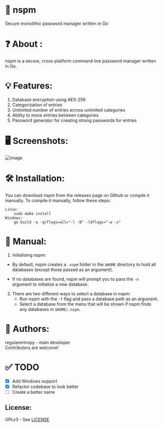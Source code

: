 # 🔑 nspm

Secure monolithic password manager written in Go

# ❓ About :

nspm is a secure, cross-platform command line password manager written in Go.

# 💡 Features:

1. Database encryption using AES-256
2. Categorization of entries
3. Unlimited number of entries across unlimited categories
4. Ability to move entries between categories
5. Password generator for creating strong passwords for entries

# 🖥️ Screenshots:
![image](https://github.com/regularenthropy/nanopm/assets/89523758/8dabb102-324e-4873-8d9b-4db841249817)



# 🛠️ Installation:
You can download nspm from the releases page on Github or compile it manually. To compile it manually, follow these steps:
```
Linux:  
    sudo make install
Windows:
    go build -a -gcflags=all="-l -B" -ldflags="-w -s"
```
# 📖 Manual:

1. Initialising nspm:

- By default, nspm creates a `.nspm` folder in the `$HOME` directory to hold all databases (except those passed as an argument).

- If no databases are found, nspm will prompt you to pass the `-n` argument to initialize a new database.

2. There are two different ways to select a database in nspm:
   - Run nspm with the `-f` flag and pass a database path as an argument.
   - Select a database from the menu that will be shown if nspm finds any databases in `$HOME/.nspm`.

# 👤 Authors:

regularentropy - main developer  
Contributors are welcome!

# ✅ TODO
- [X] Add Windows support
- [X] Refactor codebase to look better
- [ ] Create a better name

License:
--------
GPLv3 - See [LICENSE](/LICENSE)
